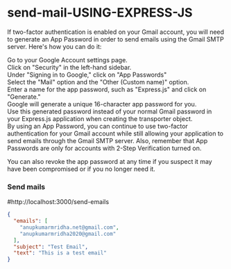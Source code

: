# send-mail-USING-EXPRESS-JS

If two-factor authentication is enabled on your Gmail account, you will need to generate an App Password in order to send emails using the Gmail SMTP server. Here's how you can do it:

Go to your Google Account settings page.<br>
Click on "Security" in the left-hand sidebar.<br>
Under "Signing in to Google," click on "App Passwords"<br>
Select the "Mail" option and the "Other (Custom name)" option.<br>
Enter a name for the app password, such as "Express.js" and click on "Generate."<br>
Google will generate a unique 16-character app password for you.<br>
Use this generated password instead of your normal Gmail password in your Express.js application when creating the transporter object.<br>
By using an App Password, you can continue to use two-factor authentication for your Gmail account while still allowing your application to send emails through the Gmail SMTP server. Also, remember that App Passwords are only for accounts with 2-Step Verification turned on.<br>

You can also revoke the app password at any time if you suspect it may have been compromised or if you no longer need it.

### Send mails
#http://localhost:3000/send-emails
```JSON
{
  "emails": [
    "anupkumarmridha.net@gmail.com",
    "anupkumarmridha2020@gmail.com"
  ],
  "subject": "Test Email",
  "text": "This is a test email"
}

```
